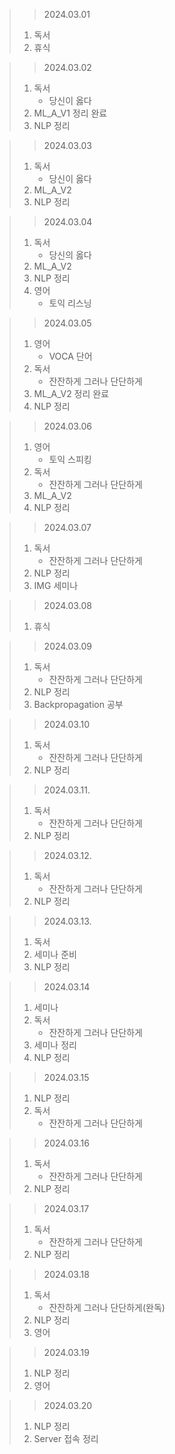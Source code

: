 > > 2024.03.01
> 1. 독서
> 2. 휴식

> > 2024.03.02
> 1. 독서
>    - 당신이 옳다
> 2. ML_A_V1 정리 완료
> 3. NLP 정리

> > 2024.03.03
> 1. 독서
>    - 당신이 옳다
> 2. ML_A_V2
> 3. NLP 정리

> > 2024.03.04
> 1. 독서
>    - 당신의 옳다
> 2. ML_A_V2
> 3. NLP 정리
> 4. 영어
>    - 토익 리스닝

> > 2024.03.05
> 1. 영어
>    - VOCA 단어
> 2. 독서
>    - 잔잔하게 그러나 단단하게
> 3. ML_A_V2 정리 완료
> 4. NLP 정리

> > 2024.03.06
> 1. 영어
>    - 토익 스피킹
> 2. 독서
>    - 잔잔하게 그러나 단단하게
> 3. ML_A_V2
> 4. NLP 정리

> > 2024.03.07
> 1. 독서
>    - 잔잔하게 그러나 단단하게
> 2. NLP 정리
> 3. IMG 세미나

> > 2024.03.08
> 1. 휴식

> > 2024.03.09
> 1. 독서
>    - 잔잔하게 그러나 단단하게
> 2. NLP 정리
> 3. Backpropagation 공부

> > 2024.03.10
> 1. 독서
>    - 잔잔하게 그러나 단단하게
> 2. NLP 정리

> > 2024.03.11.
> 1. 독서
>    - 잔잔하게 그러나 단단하게
> 2. NLP 정리

> > 2024.03.12.
> 1. 독서
>    - 잔잔하게 그러나 단단하게
> 2. NLP 정리

> > 2024.03.13.
> 1. 독서
> 2. 세미나 준비
> 3. NLP 정리

> > 2024.03.14
> 1. 세미나
> 2. 독서
>    - 잔잔하게 그러나 단단하게
> 3. 세미나 정리
> 4. NLP 정리

> > 2024.03.15
> 1. NLP 정리
> 2. 독서
>    - 잔잔하게 그러나 단단하게

> > 2024.03.16
> 1. 독서
>    - 잔잔하게 그러나 단단하게
> 2. NLP 정리

> > 2024.03.17
> 1. 독서
>    - 잔잔하게 그러나 단단하게
> 2. NLP 정리

> > 2024.03.18
> 1. 독서
>    - 잔잔하게 그러나 단단하게(완독)
> 2. NLP 정리
> 3. 영어

> > 2024.03.19
> 1. NLP 정리
> 2. 영어

> > 2024.03.20
> 1. NLP 정리
> 2. Server 접속 정리
